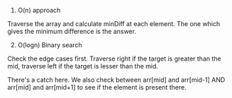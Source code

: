 1. O(n) approach

Traverse the array and calculate minDiff at each element. The one which gives the minimum difference is the answer.

2. O(logn) Binary search

Check the edge cases first.
Traverse right if the target is greater than the mid, traverse left if the target is lesser than the mid.

There's a catch here. We also check between arr[mid] and arr[mid-1] AND arr[mid] and arr[mid+1] to see if the element is present there.
